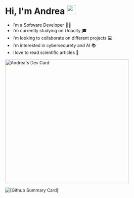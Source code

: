 # Hi, I'm Andrea <img src="https://github.com/TheDudeThatCode/TheDudeThatCode/blob/master/Assets/Developer.gif" width="29px">  


<!--
**AndreaScacchi/AndreaScacchi** is a ✨ _special_ ✨ repository because its `README.md` (this file) appears on your GitHub profile.

Here are some ideas to get you started:

- 🔭 I’m currently working on ...
- 🌱 I’m currently learning ...
- 👯 I’m looking to collaborate on ...
- 🤔 I’m looking for help with ...
- 💬 Ask me about ...
- 📫 How to reach me: ...
- 😄 Pronouns: ...
- ⚡ Fun fact: ...
-->  
<ul>
    <li>I'm a Software Developer 🧑‍💻</li>
    <li>I'm currently studying on Udacity 🎓</li>
    <li>I'm looking to collaborate on different projects 💻</li>
    <li>I'm interested in cybersecurety and AI 📚</li>
    <li>I love to read scientific articles 🔭</li>
</ul>
<a href="https://app.daily.dev/ghostpy"><img src="https://api.daily.dev/devcards/a3fb4624ddc84c31a43ad3af6eb606d2.png?r=y7j" width="400" alt="Andrea's Dev Card"/></a>  

![[Github Summary Card]](https://github-profile-summary-cards.vercel.app/api/cards/profile-details?username={AndreaScacchi}&theme={monokai})
    
